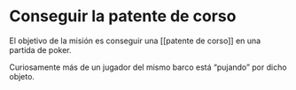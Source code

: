 # Conseguir la patente de corso

El objetivo de la misión es conseguir una [[patente de corso]] en una partida de poker.

Curiosamente más de un jugador del mismo barco está “pujando” por dicho objeto.